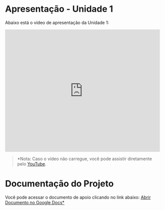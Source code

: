 # Apresentação - Unidade 1
Abaixo está o vídeo de apresentação da Unidade 1: 

<iframe width="100%" height="400" src="https://www.youtube.com/embed/kl-9gPMsVOs" frameborder="0" allowfullscreen></iframe>

> *Nota: Caso o vídeo não carregue, você pode assistir diretamente pelo [YouTube](https://www.youtube.com/watch?v=kl-9gPMsVOs). 

# Documentação do Projeto 
Você pode acessar o documento de apoio clicando no link abaixo: [Abrir Documento no Google Docs*](https://docs.google.com/document/d/1EH4Cwovdc-3p3ecWo-OX-xK6ysuAq0zl/edit?usp=sharing&ouid=105065285713998999810&rtpof=true&sd=true)